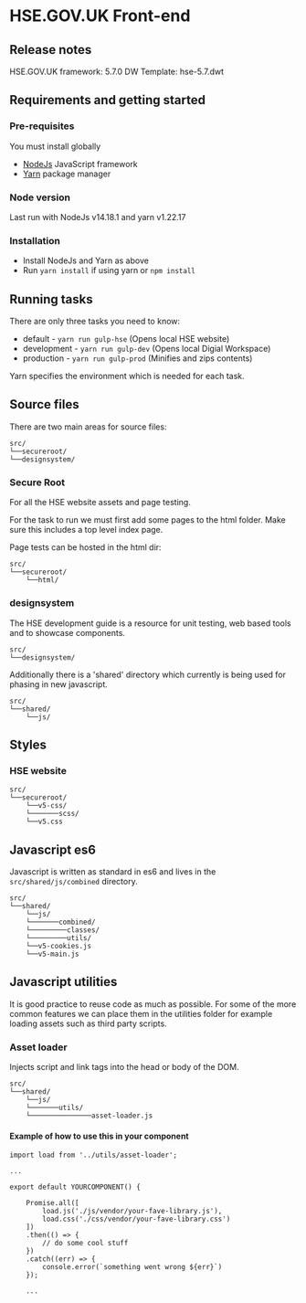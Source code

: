 # HSE.GOV.UK Front-end

## Release notes

HSE.GOV.UK framework: 5.7.0
DW Template: hse-5.7.dwt

## Requirements and getting started

### Pre-requisites

You must install globally

- [NodeJs](https://nodejs.org/en/) JavaScript framework
- [Yarn](https://yarnpkg.com/getting-started/install) package manager

### Node version

Last run with NodeJs v14.18.1 and yarn v1.22.17

### Installation

- Install NodeJs and Yarn as above
- Run `yarn install` if using yarn or `npm install`

## Running tasks

There are only three tasks you need to know:

- default - `yarn run gulp-hse` (Opens local HSE website)
- development - `yarn run gulp-dev` (Opens local Digial Workspace)
- production - `yarn run gulp-prod` (Minifies and zips contents)

Yarn specifies the environment which is needed for each task.

## Source files

There are two main areas for source files:

```
src/
└──secureroot/
└──designsystem/
```

### Secure Root

For all the HSE website assets and page testing.

For the task to run we must first add some pages to the html folder. Make sure this includes a top level index page.

Page tests can be hosted in the html dir:

```
src/
└──secureroot/
    └──html/
```

### designsystem

The HSE development guide is a resource for unit testing, web based tools and to showcase components.

```
src/
└──designsystem/
```

Additionally there is a 'shared' directory which currently is being used for phasing in new javascript.

```
src/
└──shared/
    └──js/
```

## Styles

### HSE website

```
src/
└──secureroot/
    └──v5-css/
    └───────scss/
    └──v5.css
```

## Javascript es6

Javascript is written as standard in es6 and lives in the `src/shared/js/combined` directory.

```
src/
└──shared/
    └──js/
    └───────combined/
    └─────────classes/
    └─────────utils/
    └──v5-cookies.js
    └──v5-main.js

```

## Javascript utilities

It is good practice to reuse code as much as possible. For some of the more common features we can place them in the utilities folder for example loading assets such as third party scripts.

### Asset loader

Injects script and link tags into the head or body of the DOM.

```
src/
└──shared/
    └──js/
    └───────utils/
    └───────────────asset-loader.js
```

#### Example of how to use this in your component

```
import load from '../utils/asset-loader';

...

export default YOURCOMPONENT() {

    Promise.all([
        load.js('./js/vendor/your-fave-library.js'),
        load.css('./css/vendor/your-fave-library.css')
    ])
    .then(() => {
        // do some cool stuff
    })
    .catch((err) => {
        console.error(`something went wrong ${err}`)
    });

    ...
```
